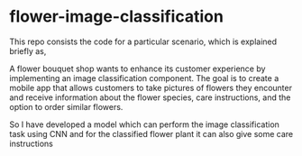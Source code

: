 # flower-image-classification
This repo consists the code for a particular scenario, which is explained briefly as,

A flower bouquet shop wants to enhance its customer experience by implementing an image classification component. The goal is to create a mobile app that allows customers to take pictures of flowers they encounter and receive information about the flower species, care instructions, and the option to order similar flowers.

So I have developed a model which can perform the image classification task using CNN and for the classified flower plant it can also give some care instructions
